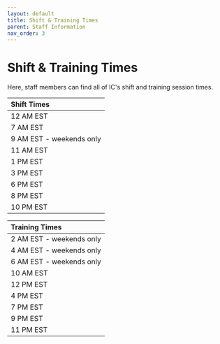 ```yaml
---
layout: default
title: Shift & Training Times
parent: Staff Information
nav_order: 3
---
```


# Shift & Training Times
Here, staff members can find all of IC's shift and training session times.

| Shift Times | 
|:------------| 
| 12 AM EST | 
| 7 AM EST |
| 9 AM EST - weekends only |
| 11 AM EST |
| 1 PM EST |
| 3 PM EST |
| 6 PM EST |
| 8 PM EST |
| 10 PM EST |


| Training Times | 
|:------------| 
| 2 AM EST - weekends only |
| 4 AM EST - weekends only |
| 6 AM EST - weekends only |
| 10 AM EST |
| 12 PM EST |
| 4 PM EST |
| 7 PM EST |
| 9 PM EST |
| 11 PM EST |
